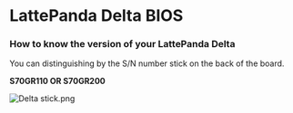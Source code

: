 # LattePanda Delta BIOS

### How to know the version of your LattePanda Delta

You can distinguishing by the S/N number stick on the back of the board.

**S70GR110  OR  S70GR200**

![Delta stick.png](https://github.com/LattePandaTeam/Docs/blob/master/assets/images/Delta_BIOS_Tutorial/Delta-version.jpg)


